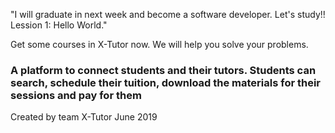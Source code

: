 "I will graduate in next week and become a software developer.
Let's study!!
Lession 1: Hello World."

Get some courses in X-Tutor now. We will help you solve your problems.

### A platform to connect students and their tutors. Students can search, schedule their tuition, download the materials for their sessions and pay for them

Created by team X-Tutor
June 2019
